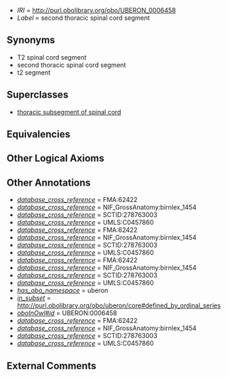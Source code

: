  * *IRI* = http://purl.obolibrary.org/obo/UBERON_0006458
 * *Label* = second thoracic spinal cord segment

## Synonyms

 * T2 spinal cord segment
 * second thoracic spinal cord segment
 * t2 segment

## Superclasses

 * [thoracic subsegment of spinal cord](../../UBERON/15/UBERON_0007715.md)

## Equivalencies


## Other Logical Axioms


## Other Annotations

 * *[database_cross_reference](../../ef/oboInOwl#hasDbXref.md)* = FMA:62422
 * *[database_cross_reference](../../ef/oboInOwl#hasDbXref.md)* = NIF_GrossAnatomy:birnlex_1454
 * *[database_cross_reference](../../ef/oboInOwl#hasDbXref.md)* = SCTID:278763003
 * *[database_cross_reference](../../ef/oboInOwl#hasDbXref.md)* = UMLS:C0457860
 * *[database_cross_reference](../../ef/oboInOwl#hasDbXref.md)* = FMA:62422
 * *[database_cross_reference](../../ef/oboInOwl#hasDbXref.md)* = NIF_GrossAnatomy:birnlex_1454
 * *[database_cross_reference](../../ef/oboInOwl#hasDbXref.md)* = SCTID:278763003
 * *[database_cross_reference](../../ef/oboInOwl#hasDbXref.md)* = UMLS:C0457860
 * *[database_cross_reference](../../ef/oboInOwl#hasDbXref.md)* = FMA:62422
 * *[database_cross_reference](../../ef/oboInOwl#hasDbXref.md)* = NIF_GrossAnatomy:birnlex_1454
 * *[database_cross_reference](../../ef/oboInOwl#hasDbXref.md)* = SCTID:278763003
 * *[database_cross_reference](../../ef/oboInOwl#hasDbXref.md)* = UMLS:C0457860
 * *[has_obo_namespace](../../ce/oboInOwl#hasOBONamespace.md)* = uberon
 * *[in_subset](../../et/oboInOwl#inSubset.md)* = http://purl.obolibrary.org/obo/uberon/core#defined_by_ordinal_series
 * *[oboInOwl#id](../../id/oboInOwl#id.md)* = UBERON:0006458
 * *[database_cross_reference](../../ef/oboInOwl#hasDbXref.md)* = FMA:62422
 * *[database_cross_reference](../../ef/oboInOwl#hasDbXref.md)* = NIF_GrossAnatomy:birnlex_1454
 * *[database_cross_reference](../../ef/oboInOwl#hasDbXref.md)* = SCTID:278763003
 * *[database_cross_reference](../../ef/oboInOwl#hasDbXref.md)* = UMLS:C0457860

## External Comments

